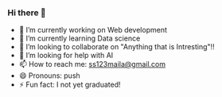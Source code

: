 ### Hi there 👋




- 🔭 I’m currently working on Web development
- 🌱 I’m currently learning Data science
- 👯 I’m looking to collaborate on "Anything that is Intresting"!!
- 🤔 I’m looking for help with AI
- 📫 How to reach me: ss123maila@gmail.com
- 😄 Pronouns: push
- ⚡ Fun fact: I not yet graduated!

